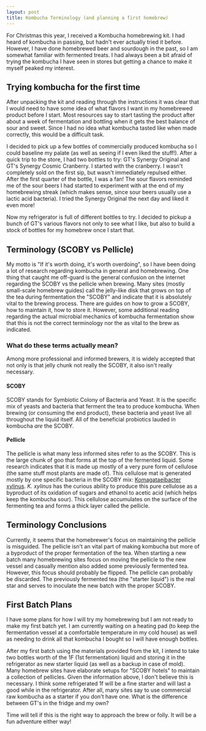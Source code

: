 ```yaml
---
layout: post
title: Kombucha Terminology (and planning a first homebrew)
---
```


For Christmas this year, I received a Kombucha homebrewing kit. I had heard of kombucha in passing, but hadn't ever actually tried it before. However, I have done homebrewed beer and sourdough in the past, so I am somewhat familiar with fermented treats. I had always been a bit afraid of trying the kombucha I have seen in stores but getting a chance to make it myself peaked my interest.

## Trying kombucha for the first time

After unpacking the kit and reading through the instructions it was clear that I would need to have some idea of what flavors I want in my homebrewed product before I start. Most resources say to start tasting the product after about a week of fermentation and bottling when it gets the best balance of sour and sweet. Since I had no idea what kombucha tasted like when made correctly, this would be a difficult task. 

I decided to pick up a few bottles of commercially produced kombucha so I could baseline my palate (as well as seeing if I even liked the stuff!). After a quick trip to the store, I had two bottles to try: GT's Synergy Original and GT's Synergy Cosmic Cranberry. I started with the cranberry. I wasn't completely sold on the first sip, but wasn't immediately repulsed either. After the first quarter of the bottle, I was a fan! The sour flavors reminded me of the sour beers I had started to experiment with at the end of my homebrewing streak (which makes sense, since sour beers usually use a lactic acid bacteria). I tried the Synergy Original the next day and liked it even more!

Now my refrigerator is full of different bottles to try. I decided to pickup a bunch of GT's various flavors not only to see what I like, but also to build a stock of bottles for my homebrew once I start that.

## Terminology (SCOBY vs Pellicle)

My motto is "If it's worth doing, it's worth overdoing", so I have been doing a lot of research regarding kombucha in general and homebrewing. One thing that caught me off-guard is the general confusion on the internet regarding the SCOBY vs the pellicle when brewing. Many sites (mostly small-scale homebrew guides) call the jelly-like disk that grows on top of the tea during fermentation the "SCOBY" and indicate that it is absolutely vital to the brewing process. There are guides on how to grow a SCOBY, how to maintain it, how to store it. However, some additional reading regarding the actual microbial mechanics of kombucha fermentation show that this is not the correct terminology nor the as vital to the brew as indicated.

### What do these terms actually mean?

Among more professional and informed brewers, it is widely accepted that not only is that jelly chunk not really the SCOBY, it also isn't really necessary. 

#### SCOBY

SCOBY stands for Symbiotic Colony of Bacteria and Yeast. It is the specific mix of yeasts and bacteria that ferment the tea to produce kombucha. When brewing (or consuming the end product), these bacteria and yeast live all throughout the liquid itself. All of the beneficial probiotics lauded in kombucha _are_ the SCOBY.

#### Pellicle

The pellicle is what many less informed sites refer to as the SCOBY. This is the large chunk of goo that forms at the top of the fermented liquid. Some research indicates that it is made up mostly of a very pure form of cellulose (the same stuff most plants are made of). This cellulose mat is generated mostly by one specific bacteria in the SCOBY mix: [Komagataeibacter xylinus](https://en.wikipedia.org/wiki/Komagataeibacter_xylinus). _K. xylinus_ has the curious ability to produce this pure cellulose as a byproduct of its oxidation of sugars and ethanol to acetic acid (which helps keep the kombucha sour). This cellulose accumulates on the surface of the fermenting tea and forms a thick layer called the pellicle.

## Terminology Conclusions

Currently, it seems that the homebrewer's focus on maintaining the pellicle is misguided. The pellicle isn't an vital part of making kombucha but more of a byproduct of the proper fermentation of the tea. When starting a new batch many homebrewing sites focus on moving the pellicle to the new vessel and casually mention also added some previously fermented tea. However, this focus should probably be flipped. The pellicle can probably be discarded. The previously fermented tea (the "starter liquid") is the real star and serves to inoculate the new batch with the proper SCOBY.

## First Batch Plans

I have some plans for how I will try my homebrewing but I am not ready to make my first batch yet. I am currently waiting on a heating pad (to keep the fermentation vessel at a comfortable temperature in my cold house) as well as needing to drink all that kombucha I bought so I will have enough bottles.

After my first batch using the materials provided from the kit, I intend to take two bottles worth of the 1F (1st fermentation) liquid and storing it in the refrigerator as new starter liquid (as well as a backup in case of mold). Many homebrew sites have elaborate setups for "SCOBY hotels" to maintain a collection of pellicles. Given the information above, I don't believe this is necessary. I think some refrigerated 1f will be a fine starter and will last a good while in the refrigerator. After all, many sites say to use commercial raw kombucha as a starter if you don't have one. What is the difference between GT's in the fridge and my own?

Time will tell if this is the right way to approach the brew or folly. It will be a fun adventure either way!
